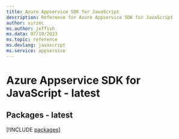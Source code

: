 ```yaml
---
title: Azure Appservice SDK for JavaScript
description: Reference for Azure Appservice SDK for JavaScript
author: xirzec
ms.author: jeffish
ms.data: 07/19/2023
ms.topic: reference
ms.devlang: javascript
ms.service: appservice
---
```

# Azure Appservice SDK for JavaScript - latest
## Packages - latest
[!INCLUDE [packages](appservice-index.md)]